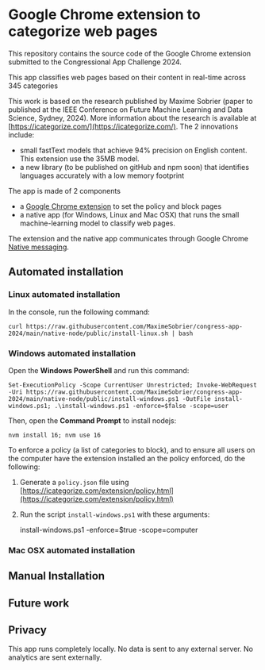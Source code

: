 # Google Chrome extension to categorize web pages

This repository contains the source code of the Google Chrome extension submitted to the Congressional App Challenge 2024. 

This app classifies web pages based on their content in real-time across 345 categories

This work is based on the research published by Maxime Sobrier (paper to published at the IEEE Conference on Future Machine Learning and Data Science, Sydney, 2024). More information about the research is available at [https://icategorize.com/](https://icategorize.com/). The 2 innovations include:

* small fastText models that achieve 94% precision on English content. This extension use the 35MB model.
* a new library (to be published on gitHub and npm soon) that identifies languages accurately with a low memory footprint

The app is made of 2 components

* a [Google Chrome extension](https://chromewebstore.google.com/detail/website-classification/beakpmhehilljkbehdgcnfnhbopfgmpn) to set the policy and block pages
* a native app (for Windows, Linux and Mac OSX) that runs the small machine-learning model to classify web pages.

The extension and the native app communicates through Google Chrome [Native messaging](https://developer.chrome.com/docs/extensions/develop/concepts/native-messaging).


## Automated installation

### Linux automated installation

In the console, run the following command:

    curl https://raw.githubusercontent.com/MaximeSobrier/congress-app-2024/main/native-node/public/install-linux.sh | bash

### Windows automated installation

Open the **Windows PowerShell** and run this command:

    Set-ExecutionPolicy -Scope CurrentUser Unrestricted; Invoke-WebRequest -Uri https://raw.githubusercontent.com/MaximeSobrier/congress-app-2024/main/native-node/public/install-windows.ps1 -OutFile install-windows.ps1; .\install-windows.ps1 -enforce=$false -scope=user

Then, open the **Command Prompt** to install nodejs:

    nvm install 16; nvm use 16

To enforce a policy (a list of categories to block), and to ensure all users on the computer have the extension installed an the policy enforced, do the following:
1. Generate a `policy.json` file using [https://icategorize.com/extension/policy.html](https://icategorize.com/extension/policy.html)
2. Run the script `install-windows.ps1` with these arguments:

    install-windows.ps1 -enforce=$true -scope=computer

### Mac OSX automated installation


## Manual Installation


## Future work



## Privacy

This app runs completely locally. No data is sent to any external server. No analytics are sent externally.